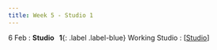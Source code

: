 ```yaml
---
title: Week 5 - Studio 1 
---
```


6 Feb
: **Studio &nbsp; 1**{: .label .label-blue} Working Studio
  : [[Studio](https://canvas.nus.edu.sg/courses/42112/pages/studio-1-working-studio?module_item_id=97195)] 

